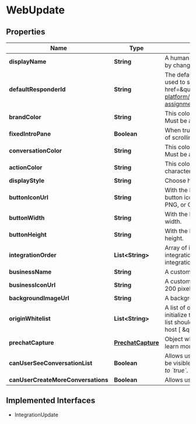 

# WebUpdate

## Properties

Name | Type | Description | Notes
------------ | ------------- | ------------- | -------------
**displayName** | **String** | A human-friendly name used to identify the integration. &#x60;displayName&#x60; can be unset by changing it to &#x60;null&#x60;. |  [optional]
**defaultResponderId** | **String** | The default responder ID for the integration. This is the ID of the responder that will be used to send messages to the user. For more information, refer to the &lt;a href&#x3D;\&quot;https://developer.zendesk.com/documentation/conversations/messaging-platform/programmable-conversations/switchboard/#default-integration-assignment\&quot;&gt;Switchboard guide&lt;/a&gt;.  |  [optional]
**brandColor** | **String** | This color will be used in the messenger header and the button or tab in idle state. Must be a 3 or 6-character hexadecimal color. |  [optional]
**fixedIntroPane** | **Boolean** | When true, the introduction pane will be pinned at the top of the conversation instead of scrolling with it. |  [optional]
**conversationColor** | **String** | This color will be used for customer messages, quick replies and actions in the footer. Must be a 3 or 6-character hexadecimal color. |  [optional]
**actionColor** | **String** | This color will be used for call-to-actions inside your messages. Must be a 3 or 6-character hexadecimal color. |  [optional]
**displayStyle** | **String** | Choose how the messenger will appear on your website. Must be either button or tab. |  [optional]
**buttonIconUrl** | **String** | With the button style Web Messenger, you have the option of selecting your own button icon. The image must be at least 200 x 200 pixels and must be in either JPG, PNG, or GIF format. |  [optional]
**buttonWidth** | **String** | With the button style Web Messenger, you have the option of specifying the button width. |  [optional]
**buttonHeight** | **String** | With the button style Web Messenger, you have the option of specifying the button height. |  [optional]
**integrationOrder** | **List&lt;String&gt;** | Array of integration IDs, order will be reflected in the Web Messenger. When set, only integrations from this list will be displayed in the Web Messenger. If unset, all integrations will be displayed. |  [optional]
**businessName** | **String** | A custom business name for the Web Messenger. |  [optional]
**businessIconUrl** | **String** | A custom business icon url for the Web Messenger. The image must be at least 200 x 200 pixels and must be in either JPG, PNG, or GIF format. |  [optional]
**backgroundImageUrl** | **String** | A background image url for the conversation. Image will be tiled to fit the window. |  [optional]
**originWhitelist** | **List&lt;String&gt;** | A list of origins to whitelist. When set, only the origins from this list will be able to initialize the Web Messenger. If unset, all origins are whitelisted. The elements in the list should follow the serialized-origin format from RFC 6454: scheme \&quot;://\&quot; host [ \&quot;:\&quot; port ], where scheme is http or https.  |  [optional]
**prechatCapture** | [**PrechatCapture**](PrechatCapture.md) | Object whose properties can be set to specify the add-on’s options. See the [guide](https://docs.smooch.io/guide/web-messenger/#prechat-capture) to learn more about Prechat Capture. |  [optional]
**canUserSeeConversationList** | **Boolean** | Allows users to view their list of conversations. By default, the list of conversations will be visible. *This setting only applies to apps where &#x60;settings.multiConvoEnabled&#x60; is set to &#x60;true&#x60;*.  |  [optional]
**canUserCreateMoreConversations** | **Boolean** | Allows users to create more than one conversation on the web messenger integration. |  [optional]


## Implemented Interfaces

* IntegrationUpdate



